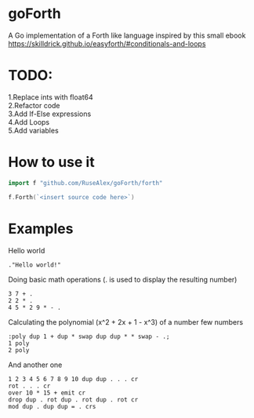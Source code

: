 # goForth
A Go implementation of a Forth like language inspired by this small
ebook https://skilldrick.github.io/easyforth/#conditionals-and-loops

# TODO:
1.Replace ints with float64\
2.Refactor code\
3.Add If-Else expressions\
4.Add Loops\
5.Add variables

# How to use it
```go
import f "github.com/RuseAlex/goForth/forth"

f.Forth(`<insert source code here>`)
```

# Examples
Hello world
```forth
."Hello world!"
```
Doing basic math operations (. is used to display the resulting number)
```forth
3 7 + .
2 2 * .
4 5 * 2 9 * - .
```
Calculating the polynomial (x^2 + 2x + 1 - x^3) of a number few numbers
```forth
:poly dup 1 + dup * swap dup dup * * swap - .;
1 poly
2 poly
```
And another one 
```forth
1 2 3 4 5 6 7 8 9 10 dup dup . . . cr
rot . . . cr
over 10 * 15 + emit cr
drop dup . rot dup . rot dup . rot cr
mod dup . dup dup = . crs
```
